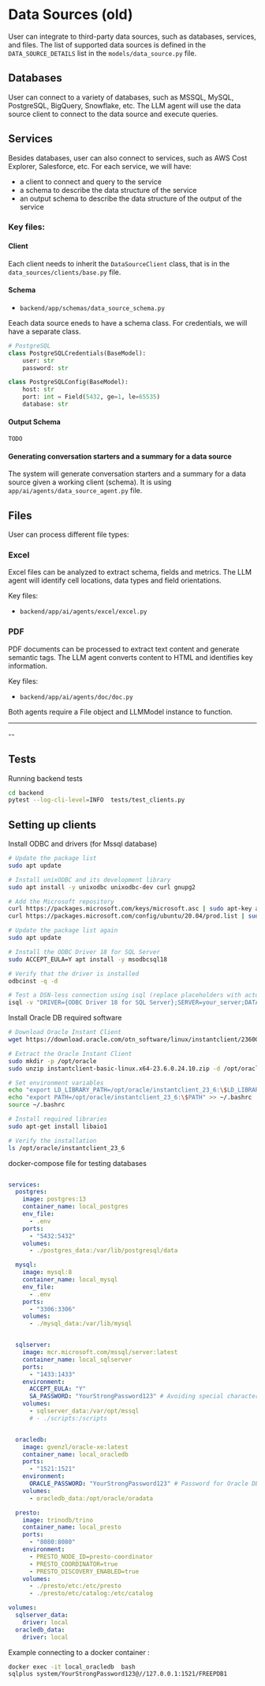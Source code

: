 # Data Sources (old)

User can integrate to third-party data sources, such as databases, services, and files. The list of supported data sources is defined in the `DATA_SOURCE_DETAILS` list in the `models/data_source.py` file.

## Databases
User can connect to a variety of databases, such as MSSQL, MySQL, PostgreSQL, BigQuery, Snowflake, etc. The LLM agent will use the data source client to connect to the data source and execute queries. 

## Services
Besides databases, user can also connect to services, such as AWS Cost Explorer, Salesforce, etc. For each service, we will have: 
- a client to connect and query to the service
- a schema to describe the data structure of the service
- an output schema to describe the data structure of the output of the service


### Key files:

#### Client
Each client needs to inherit the `DataSourceClient` class, that is in the `data_sources/clients/base.py` file.

#### Schema
- `backend/app/schemas/data_source_schema.py`

Eeach data source eneds to have a schema class. For credentials, we will have a separate class.

```python
# PostgreSQL
class PostgreSQLCredentials(BaseModel):
    user: str
    password: str

class PostgreSQLConfig(BaseModel):
    host: str
    port: int = Field(5432, ge=1, le=65535)
    database: str

```

#### Output Schema
```
TODO
```

#### Generating conversation starters and a summary for a data source
The system will generate conversation starters and a summary for a data source given a working client (schema). It is using `app/ai/agents/data_source_agent.py` file.

## Files
User can process different file types:

### Excel
Excel files can be analyzed to extract schema, fields and metrics. The LLM agent will identify cell locations, data types and field orientations.

Key files:
- `backend/app/ai/agents/excel/excel.py`

### PDF 
PDF documents can be processed to extract text content and generate semantic tags. The LLM agent converts content to HTML and identifies key information.

Key files:
- `backend/app/ai/agents/doc/doc.py`

Both agents require a File object and LLMModel instance to function.




---
--
## Tests
Running backend tests
```bash
cd backend
pytest --log-cli-level=INFO  tests/test_clients.py 
```

## Setting up clients
Install ODBC and drivers (for Mssql database)

```bash
# Update the package list
sudo apt update

# Install unixODBC and its development library
sudo apt install -y unixodbc unixodbc-dev curl gnupg2

# Add the Microsoft repository
curl https://packages.microsoft.com/keys/microsoft.asc | sudo apt-key add -
curl https://packages.microsoft.com/config/ubuntu/20.04/prod.list | sudo tee /etc/apt/sources.list.d/mssql-release.list

# Update the package list again
sudo apt update

# Install the ODBC Driver 18 for SQL Server
sudo ACCEPT_EULA=Y apt install -y msodbcsql18

# Verify that the driver is installed
odbcinst -q -d

# Test a DSN-less connection using isql (replace placeholders with actual values)
isql -v "DRIVER={ODBC Driver 18 for SQL Server};SERVER=your_server;DATABASE=your_database;UID=your_username;PWD=your_password"
```

Install Oracle DB required software
```bash
# Download Oracle Instant Client
wget https://download.oracle.com/otn_software/linux/instantclient/2360000/instantclient-basic-linux.x64-23.6.0.24.10.zip

# Extract the Oracle Instant Client
sudo mkdir -p /opt/oracle
sudo unzip instantclient-basic-linux.x64-23.6.0.24.10.zip -d /opt/oracle

# Set environment variables
echo "export LD_LIBRARY_PATH=/opt/oracle/instantclient_23_6:\$LD_LIBRARY_PATH" >> ~/.bashrc
echo "export PATH=/opt/oracle/instantclient_23_6:\$PATH" >> ~/.bashrc
source ~/.bashrc

# Install required libraries
sudo apt-get install libaio1

# Verify the installation
ls /opt/oracle/instantclient_23_6

```


docker-compose file for testing databases
```yml

services:
  postgres:
    image: postgres:13
    container_name: local_postgres
    env_file:
      - .env
    ports:
      - "5432:5432"
    volumes:
      - ./postgres_data:/var/lib/postgresql/data

  mysql:
    image: mysql:8
    container_name: local_mysql
    env_file:
      - .env
    ports:
      - "3306:3306"
    volumes:
      - ./mysql_data:/var/lib/mysql


  sqlserver:
    image: mcr.microsoft.com/mssql/server:latest
    container_name: local_sqlserver
    ports:
      - "1433:1433"
    environment:
      ACCEPT_EULA: "Y"
      SA_PASSWORD: "YourStrongPassword123" # Avoiding special characters to prevent errors
    volumes:
      - sqlserver_data:/var/opt/mssql
      # - ./scripts:/scripts 


  oracledb:
    image: gvenzl/oracle-xe:latest
    container_name: local_oracledb
    ports:
      - "1521:1521"
    environment:
      ORACLE_PASSWORD: "YourStrongPassword123" # Password for Oracle DB
    volumes:
      - oracledb_data:/opt/oracle/oradata

  presto:
    image: trinodb/trino
    container_name: local_presto
    ports:
      - "8080:8080"
    environment:
      - PRESTO_NODE_ID=presto-coordinator
      - PRESTO_COORDINATOR=true
      - PRESTO_DISCOVERY_ENABLED=true
    volumes:
      - ./presto/etc:/etc/presto
      - ./presto/etc/catalog:/etc/catalog

volumes:
  sqlserver_data:
    driver: local
  oracledb_data:
    driver: local
```

Example connecting to a docker container :
```bash
docker exec -it local_oracledb  bash
sqlplus system/YourStrongPassword123@//127.0.0.1:1521/FREEPDB1
```